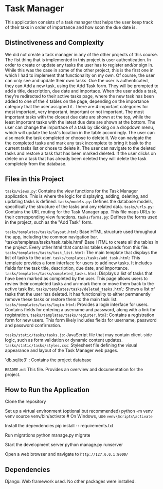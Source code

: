 # Task Manager

This application consists of a task manager that helps the user keep track of their taks in order of importance and how soon the due date is.

## Distinctiveness and Complexity

We did not create a task manager in any of the other projects of this course.
The fist thing that is implemented in this project is user authentication. In order to create or update any tasks the user has to register and/or sign in. While this was the case in some of the other project, this is the first one in which I had to implement that functionality on my own. Of course, the user can only see and update their own tasks.
Oce the user is authenticated, they can Add a new task, using the Add Task form. They will be prompted to add a title, description, due date and importace.
When the user adds a task, they're redirected to their active tasks page, where the new task has been added to one of the 4 tables on the page, depending on the importance category that the user assigned it. There are 4 important categories for most important, very important, important or not important. The most important tasks with the closest due date are shown at the top, while the least important tasks with the latest due date are shown at the bottom.
The user can change the importace of a task by clicking on a dropdown menu, which will update the task's location in the table accordingly.
The user can also mark the task completed or choose to delete it.
We can navigate the the completed tasks and mark any task incomplete to bring it bask to the current tasks list or chose to delete it.
The user can navigate to the deleted tasks and restore a task that has been marked deleted. If the user clicks on delete on a task that has already been deleted they will delete the task completely from the database. 

## Files in this Project

`tasks/views.py`: Contains the view functions for the Task Manager application. This is where the logic for displaying, adding, deleting, and updating tasks is defined.
`tasks/models.py`: Defines the database models, specifically the structure of the tasks and any related data.
`tasks/urls.py`: Contains the URL routing for the Task Manager app. This file maps URLs to their corresponding view functions.
`tasks/forms.py`: Defines the forms used in the project, such as the "Add Task" form.

`tasks/templates/tasks/layout.html`: Base HTML structure used throughout the app, including the common navigation bar.
'tasks/templates/tasks/task_table.html' Base HTML to create all the tables in the project. Every other html that contains tables expands from this file.
`tasks/templates/tasks/task_list.html`: The main template that displays the list of tasks to the user.
`tasks/templates/tasks/add_task.html`: This template provides a form interface for users to add new tasks. It includes fields for the task title, description, due date, and importance.
`tasks/templates/tasks/completed_tasks.html`: Displays a list of tasks that have been marked as completed by the user. This page allows users to review their completed tasks and un-mark them or move them back to the active task list.
`tasks/templates/tasks/deleted_tasks.html`: Shows a list of tasks that the user has deleted. It has functionality to either permanently remove these tasks or restore them to the main task list.
`tasks/templates/tasks/login.html`: Provides a login interface for users. Contains fields for entering a username and password, along with a link for registration.
`tasks/templates/tasks/register.html`: Contains a registration form for new users. This form likely includes fields for username, password and password confirmation.

`tasks/static/tasks/tasks.js`: JavaScript file that may contain client-side logic, such as form validation or dynamic content updates.
`tasks/static/tasks/styles.css`: Stylesheet file defining the visual appearance and layout of the Task Manager web pages.

'db.sqlite3' : Contains the project database

`README.md`: This file. Provides an overview and documentation for the project.

## How to Run the Application

Clone the repository

Set up a virtual environment (optional but recommended)
python -m venv venv
source venv/bin/activate  # On Windows, use `venv\Scripts\activate`

Install the dependencies
pip install -r requirements.txt

Run migrations
python manage.py migrate

Start the development server
python manage.py runserver

Open a web browser and navigate to `http://127.0.0.1:8000/`

## Dependencies

Django: Web framework used.
No other packages were installed.




